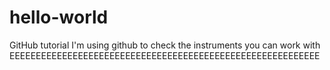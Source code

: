 # hello-world
GitHub tutorial
I'm using github to check the instruments you can work with
EEEEEEEEEEEEEEEEEEEEEEEEEEEEEEEEEEEEEEEEEEEEEEEEEEEEEEEEEEE
